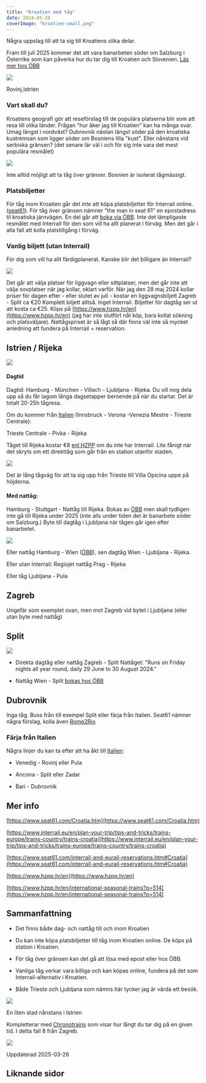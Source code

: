 ```yaml
---
title: "Kroatien med tåg"
date: 2024-05-28
coverImage: "kroatien-small.png"
---
```


Några uppslag till att ta sig till Kroatiens olika delar.

Fram till juli 2025 kommer det att vara banarbeten söder om Salzburg i Österrike som kan påverka hur du tar dig till Kroatien och Slovenien. [Läs mer hos ÖBB](https://www.oebb.at/de/fahrplan/baustelleninformation/tauernsperre-schwarzach-mallnitzobervellach)

 

![](images/kroatien_6.jpeg?w=1024)

<figcaption>

Rovinj,Istrien

</figcaption>

 

### Vart skall du?

Kroatiens geografi gör att reseförslag till de populära platserna blir som att resa till olika länder. Frågan "hur åker jag till Kroatien" kan ha många svar. Umag längst i nordväst? Dubrovnik nästan längst söder på den kroatiska kustremsan som ligger söder om Bosniens lilla "kust". Eller nånstans vid serbiska gränsen? (det senare lär väl i och för sig inte vara det mest populära resmålet)

 

![](images/kroatien_8.png?w=1024)

<figcaption>

Inte alltid möjligt att ta tåg över gränser. Bosnien är isolerat tågmässigt.

</figcaption>

 

### Platsbiljetter

För tåg inom Kroatien går det _inte_ att köpa platsbiljetter för Interrail online. ([seat61](https://www.seat61.com/interrail-and-eurail-reservations.htm#Croatia)). För tåg över gränsen nämner "the man in seat 61" en epostadress til kroatiska järnvägen. En del går att [boka via ÖBB](https://www.trainfo.eu/nightjet/). Inte det lämpligaste resmålet med Interrail för den som vill ha allt planerat i förväg. Men det går i alla fall att kolla platstillgång i förväg.

### Vanlig biljett (utan Interrail)

För dig som vill ha allt färdigplanerat. Kanske blir det billigare än Interrail?

![](images/kroatien_1.png?w=1024)

Det går att välja platser för liggvagn eller sittplatser, men det går inte att välja sovplatser när jag kollar, oklart varför. När jag den 28 maj 2024 kollar priser för dagen efter - eller slutet av juli - kostar en liggvagnsbiljett Zagreb - Split ca €20 Komplett biljett alltså. Inget Interrail. Biljetter för dagtåg ser ut att kosta ca €25. Köps på [https://www.hzpp.hr/en](https://www.hzpp.hr/en) (jag har inte slutfört nåt köp, bara kollat sökning och platsväljare). Nattågspriset är så lågt så där finns väl inte så mycket anledning att fundera på Interrail + reservation.

## Istrien / Rijeka

![](images/kroatien_4.png?w=427)

#### Dagtid

Dagtid: Hamburg - München - Villach - Ljubljana - Rijeka. Du vill nog dela upp så du får lagom långa dagsetapper beroende på när du startar. Det är totalt 20-25h tågresa.

Om du kommer från [Italien](https://www.trainfo.eu/italien/) (Innsbruck - Verona -Venezia Mestre - Trieste Centrale):

Trieste Centrale - Pivka - Rijeka

Tåget till Rijeka kostar €8 [enl HZPP](https://www.hzpp.hr/en/trieste-villa-opicina-–-rijeka-and-vice-versa?p=514) om du inte har Interrail. Lite fånigt när det skryts om ett direkttåg som går från en station utanför staden.

 

![](images/kroatien_10.png?w=510)

<figcaption>

Det är lång tågväg för att ta sig upp från Trieste till Villa Opicina uppe på höjderna.

</figcaption>

 

#### Med nattåg:

Hamburg - Stuttgart - Nattåg till Rijeka. Bokas av [ÖBB](https://www.trainfo.eu/nightjet/) men skall tydligen inte gå till Rijeka under 2025 (inte alls under tiden det är banarbete söder om Salzburg.) Byte till dagtåg i Ljubljana när tågen går igen efter banarbetet.

![](images/kroatien_9.png?w=626)

Eller nattåg Hamburg - Wien ([ÖBB](https://www.trainfo.eu/nightjet/)), sen dagtåg Wien - Ljubljana - Rijeka.

Eller utan Interrail: Regiojet nattåg Prag - Rijeka

Eller tåg Ljubljana - Pula

## Zagreb

Ungefär som exemplet ovan, men mot Zagreb vid bytet i Ljubljana (eller utan byte med nattåg)

## Split

![](images/kroatien_5.png?w=774)

- Direkta dagtåg eller nattåg Zagreb - Split Nattåget: "Runs on Friday nights all year round, daily 29 June to 30 August 2024."

- Nattåg Wien - Split [bokas hos ÖBB](https://www.trainfo.eu/nightjet/)

## Dubrovnik

Inga tåg. Buss från till exempel Split eller färja från Italien. Seat61 nämner några förslag, kolla även [Rome2Rio](https://www.rome2rio.com/map/Split/Dubrovnik#trips)

### Färja från Italien

Några linjer du kan ta efter att ha åkt till [Italien](https://www.trainfo.eu/italien/):

- Venedig - Rovinj eller Pula

- Ancona - Split eller Zadar

- Bari - Dubrovnik

## Mer info

[https://www.seat61.com/Croatia.htm](https://www.seat61.com/Croatia.htm)

[https://www.interrail.eu/en/plan-your-trip/tips-and-tricks/trains-europe/trains-country/trains-croatia](https://www.interrail.eu/en/plan-your-trip/tips-and-tricks/trains-europe/trains-country/trains-croatia)

[https://www.seat61.com/interrail-and-eurail-reservations.htm#Croatia](https://www.seat61.com/interrail-and-eurail-reservations.htm#Croatia)

[https://www.hzpp.hr/en](https://www.hzpp.hr/en)

[https://www.hzpp.hr/en/international-seasonal-trains?p=514](https://www.hzpp.hr/en/international-seasonal-trains?p=514)

## Sammanfattning

- Det finns både dag- och nattåg till och inom Kroatien

- Du kan inte köpa platsbiljetter till tåg inom Kroatien online. De köps på station i Kroatien.

- För tåg över gränsen kan det gå att lösa med epost eller hos ÖBB.

- Vanliga tåg verkar vara billiga och kan köpas online, fundera på det som Interrail-alternativ i Kroatien.

- Både Trieste och Ljubljana som nämns här tycker jag är värda ett besök.

 

![](images/kroatien_7.jpeg?w=1024)

<figcaption>

En liten stad nånstans i Istrien

</figcaption>

 

Kompletterar med [Chronotrains](https://www.chronotrains.com/en/station/3186886-Zagreb/8) som visar hur långt du tar dig på en given tid. I detta fall 8 från Zagreb.

![](images/kroatien_3.png?w=584)

Uppdaterad 2025-03-26

## Liknande sidor
